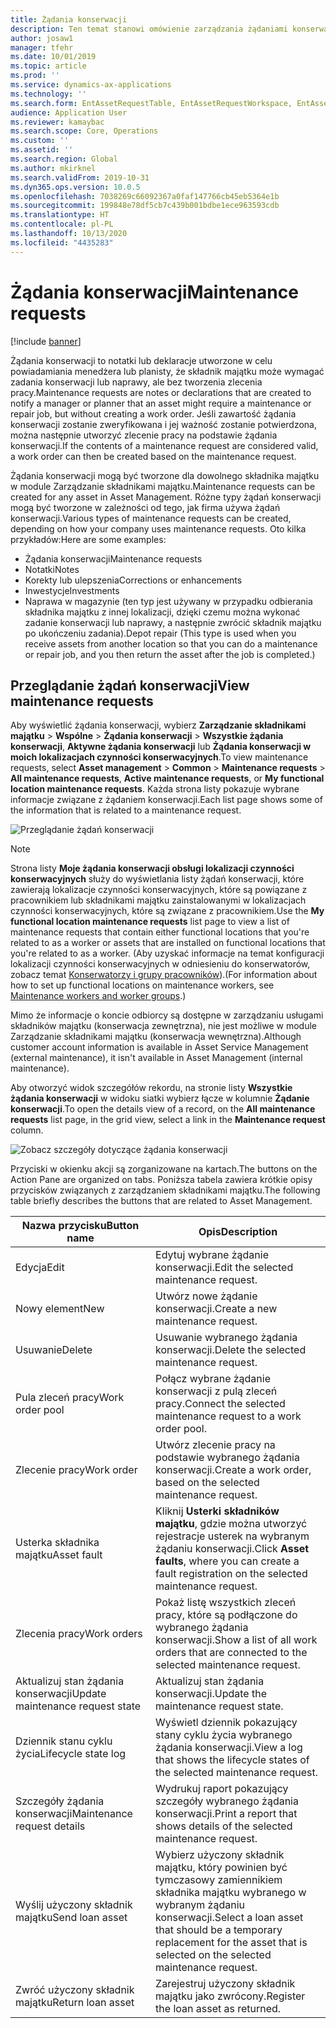 ```yaml
---
title: Żądania konserwacji
description: Ten temat stanowi omówienie zarządzania żądaniami konserwacji w module Zarządzanie składnikami majątku
author: josaw1
manager: tfehr
ms.date: 10/01/2019
ms.topic: article
ms.prod: ''
ms.service: dynamics-ax-applications
ms.technology: ''
ms.search.form: EntAssetRequestTable, EntAssetRequestWorkspace, EntAssetRequestActivePart, EntAssetRequestWorkOrderActive, EntAssetRequestType, EntAssetRequestTableCreateWO, EntAssetRequestTableLookup, EntAssetRequestTableActivePart, EntAssetMobileRequestDetails
audience: Application User
ms.reviewer: kamaybac
ms.search.scope: Core, Operations
ms.custom: ''
ms.assetid: ''
ms.search.region: Global
ms.author: mkirknel
ms.search.validFrom: 2019-10-31
ms.dyn365.ops.version: 10.0.5
ms.openlocfilehash: 7038269c66092367a0faf147766cb45eb5364e1b
ms.sourcegitcommit: 199848e78df5cb7c439b001bdbe1ece963593cdb
ms.translationtype: HT
ms.contentlocale: pl-PL
ms.lasthandoff: 10/13/2020
ms.locfileid: "4435283"
---
```

# <a name="maintenance-requests"></a><span data-ttu-id="4cda0-103">Żądania konserwacji</span><span class="sxs-lookup"><span data-stu-id="4cda0-103">Maintenance requests</span></span>

[!include [banner](../../includes/banner.md)]

 

<span data-ttu-id="4cda0-104">Żądania konserwacji to notatki lub deklaracje utworzone w celu powiadamiania menedżera lub planisty, że składnik majątku może wymagać zadania konserwacji lub naprawy, ale bez tworzenia zlecenia pracy.</span><span class="sxs-lookup"><span data-stu-id="4cda0-104">Maintenance requests are notes or declarations that are created to notify a manager or planner that an asset might require a maintenance or repair job, but without creating a work order.</span></span> <span data-ttu-id="4cda0-105">Jeśli zawartość żądania konserwacji zostanie zweryfikowana i jej ważność zostanie potwierdzona, można następnie utworzyć zlecenie pracy na podstawie żądania konserwacji.</span><span class="sxs-lookup"><span data-stu-id="4cda0-105">If the contents of a maintenance request are considered valid, a work order can then be created based on the maintenance request.</span></span>

<span data-ttu-id="4cda0-106">Żądania konserwacji mogą być tworzone dla dowolnego składnika majątku w module Zarządzanie składnikami majątku.</span><span class="sxs-lookup"><span data-stu-id="4cda0-106">Maintenance requests can be created for any asset in Asset Management.</span></span> <span data-ttu-id="4cda0-107">Różne typy żądań konserwacji mogą być tworzone w zależności od tego, jak firma używa żądań konserwacji.</span><span class="sxs-lookup"><span data-stu-id="4cda0-107">Various types of maintenance requests can be created, depending on how your company uses maintenance requests.</span></span> <span data-ttu-id="4cda0-108">Oto kilka przykładów:</span><span class="sxs-lookup"><span data-stu-id="4cda0-108">Here are some examples:</span></span>

- <span data-ttu-id="4cda0-109">Żądania konserwacji</span><span class="sxs-lookup"><span data-stu-id="4cda0-109">Maintenance requests</span></span>
- <span data-ttu-id="4cda0-110">Notatki</span><span class="sxs-lookup"><span data-stu-id="4cda0-110">Notes</span></span>
- <span data-ttu-id="4cda0-111">Korekty lub ulepszenia</span><span class="sxs-lookup"><span data-stu-id="4cda0-111">Corrections or enhancements</span></span>
- <span data-ttu-id="4cda0-112">Inwestycje</span><span class="sxs-lookup"><span data-stu-id="4cda0-112">Investments</span></span>
- <span data-ttu-id="4cda0-113">Naprawa w magazynie (ten typ jest używany w przypadku odbierania składnika majątku z innej lokalizacji, dzięki czemu można wykonać zadanie konserwacji lub naprawy, a następnie zwrócić składnik majątku po ukończeniu zadania).</span><span class="sxs-lookup"><span data-stu-id="4cda0-113">Depot repair (This type is used when you receive assets from another location so that you can do a maintenance or repair job, and you then return the asset after the job is completed.)</span></span>

## <a name="view-maintenance-requests"></a><span data-ttu-id="4cda0-114">Przeglądanie żądań konserwacji</span><span class="sxs-lookup"><span data-stu-id="4cda0-114">View maintenance requests</span></span>

<span data-ttu-id="4cda0-115">Aby wyświetlić żądania konserwacji, wybierz **Zarządzanie składnikami majątku** \> **Wspólne** \> **Żądania konserwacji** \> **Wszystkie żądania konserwacji**, **Aktywne żądania konserwacji** lub **Żądania konserwacji w moich lokalizacjach czynności konserwacyjnych**.</span><span class="sxs-lookup"><span data-stu-id="4cda0-115">To view maintenance requests, select **Asset management** \> **Common** \> **Maintenance requests** \> **All maintenance requests**, **Active maintenance requests**, or **My functional location maintenance requests**.</span></span> <span data-ttu-id="4cda0-116">Każda strona listy pokazuje wybrane informacje związane z żądaniem konserwacji.</span><span class="sxs-lookup"><span data-stu-id="4cda0-116">Each list page shows some of the information that is related to a maintenance request.</span></span>

![Przeglądanie żądań konserwacji](media/01-manage-maintenance-requests.png)

> [!NOTE]
> <span data-ttu-id="4cda0-118">Strona listy **Moje żądania konserwacji obsługi lokalizacji czynności konserwacyjnych** służy do wyświetlania listy żądań konserwacji, które zawierają lokalizacje czynności konserwacyjnych, które są powiązane z pracownikiem lub składnikami majątku zainstalowanymi w lokalizacjach czynności konserwacyjnych, które są związane z pracownikiem.</span><span class="sxs-lookup"><span data-stu-id="4cda0-118">Use the **My functional location maintenance requests** list page to view a list of maintenance requests that contain either functional locations that you're related to as a worker or assets that are installed on functional locations that you're related to as a worker.</span></span> <span data-ttu-id="4cda0-119">(Aby uzyskać informacje na temat konfiguracji lokalizacji czynności konserwacyjnych w odniesieniu do konserwatorów, zobacz temat [Konserwatorzy i grupy pracowników](../setup-for-objects/workers-and-worker-groups.md)).</span><span class="sxs-lookup"><span data-stu-id="4cda0-119">(For information about how to set up functional locations on maintenance workers, see [Maintenance workers and worker groups](../setup-for-objects/workers-and-worker-groups.md).)</span></span>
> 
> <span data-ttu-id="4cda0-120">Mimo że informacje o koncie odbiorcy są dostępne w zarządzaniu usługami składników majątku (konserwacja zewnętrzna), nie jest możliwe w module Zarządzanie składnikami majątku (konserwacja wewnętrzna).</span><span class="sxs-lookup"><span data-stu-id="4cda0-120">Although customer account information is available in Asset Service Management (external maintenance), it isn't available in Asset Management (internal maintenance).</span></span>

<span data-ttu-id="4cda0-121">Aby otworzyć widok szczegółów rekordu, na stronie listy **Wszystkie żądania konserwacji** w widoku siatki wybierz łącze w kolumnie **Żądanie konserwacji**.</span><span class="sxs-lookup"><span data-stu-id="4cda0-121">To open the details view of a record, on the **All maintenance requests** list page, in the grid view, select a link in the **Maintenance request** column.</span></span>

![Zobacz szczegóły dotyczące żądania konserwacji](media/02-manage-maintenance-requests.png)

<span data-ttu-id="4cda0-123">Przyciski w okienku akcji są zorganizowane na kartach.</span><span class="sxs-lookup"><span data-stu-id="4cda0-123">The buttons on the Action Pane are organized on tabs.</span></span> <span data-ttu-id="4cda0-124">Poniższa tabela zawiera krótkie opisy przycisków związanych z zarządzaniem składnikami majątku.</span><span class="sxs-lookup"><span data-stu-id="4cda0-124">The following table briefly describes the buttons that are related to Asset Management.</span></span>

| <span data-ttu-id="4cda0-125">Nazwa przycisku</span><span class="sxs-lookup"><span data-stu-id="4cda0-125">Button name</span></span>                      | <span data-ttu-id="4cda0-126">Opis</span><span class="sxs-lookup"><span data-stu-id="4cda0-126">Description</span></span> |
|----------------------------------|-------------|
| <span data-ttu-id="4cda0-127">Edycja</span><span class="sxs-lookup"><span data-stu-id="4cda0-127">Edit</span></span>                             | <span data-ttu-id="4cda0-128">Edytuj wybrane żądanie konserwacji.</span><span class="sxs-lookup"><span data-stu-id="4cda0-128">Edit the selected maintenance request.</span></span> |
| <span data-ttu-id="4cda0-129">Nowy element</span><span class="sxs-lookup"><span data-stu-id="4cda0-129">New</span></span>                              | <span data-ttu-id="4cda0-130">Utwórz nowe żądanie konserwacji.</span><span class="sxs-lookup"><span data-stu-id="4cda0-130">Create a new maintenance request.</span></span> |
| <span data-ttu-id="4cda0-131">Usuwanie</span><span class="sxs-lookup"><span data-stu-id="4cda0-131">Delete</span></span>                           | <span data-ttu-id="4cda0-132">Usuwanie wybranego żądania konserwacji.</span><span class="sxs-lookup"><span data-stu-id="4cda0-132">Delete the selected maintenance request.</span></span> |
| <span data-ttu-id="4cda0-133">Pula zleceń pracy</span><span class="sxs-lookup"><span data-stu-id="4cda0-133">Work order pool</span></span>                  | <span data-ttu-id="4cda0-134">Połącz wybrane żądanie konserwacji z pulą zleceń pracy.</span><span class="sxs-lookup"><span data-stu-id="4cda0-134">Connect the selected maintenance request to a work order pool.</span></span> |
| <span data-ttu-id="4cda0-135">Zlecenie pracy</span><span class="sxs-lookup"><span data-stu-id="4cda0-135">Work order</span></span>                       | <span data-ttu-id="4cda0-136">Utwórz zlecenie pracy na podstawie wybranego żądania konserwacji.</span><span class="sxs-lookup"><span data-stu-id="4cda0-136">Create a work order, based on the selected maintenance request.</span></span> |
| <span data-ttu-id="4cda0-137">Usterka składnika majątku</span><span class="sxs-lookup"><span data-stu-id="4cda0-137">Asset fault</span></span>                      | <span data-ttu-id="4cda0-138">Kliknij **Usterki składników majątku**, gdzie można utworzyć rejestracje usterek na wybranym żądaniu konserwacji.</span><span class="sxs-lookup"><span data-stu-id="4cda0-138">Click **Asset faults**, where you can create a fault registration on the selected maintenance request.</span></span> |
| <span data-ttu-id="4cda0-139">Zlecenia pracy</span><span class="sxs-lookup"><span data-stu-id="4cda0-139">Work orders</span></span>                      | <span data-ttu-id="4cda0-140">Pokaż listę wszystkich zleceń pracy, które są podłączone do wybranego żądania konserwacji.</span><span class="sxs-lookup"><span data-stu-id="4cda0-140">Show a list of all work orders that are connected to the selected maintenance request.</span></span> |
| <span data-ttu-id="4cda0-141">Aktualizuj stan żądania konserwacji</span><span class="sxs-lookup"><span data-stu-id="4cda0-141">Update maintenance request state</span></span> | <span data-ttu-id="4cda0-142">Aktualizuj stan żądania konserwacji.</span><span class="sxs-lookup"><span data-stu-id="4cda0-142">Update the maintenance request state.</span></span> |
| <span data-ttu-id="4cda0-143">Dziennik stanu cyklu życia</span><span class="sxs-lookup"><span data-stu-id="4cda0-143">Lifecycle state log</span></span>              | <span data-ttu-id="4cda0-144">Wyświetl dziennik pokazujący stany cyklu życia wybranego żądania konserwacji.</span><span class="sxs-lookup"><span data-stu-id="4cda0-144">View a log that shows the lifecycle states of the selected maintenance request.</span></span> |
| <span data-ttu-id="4cda0-145">Szczegóły żądania konserwacji</span><span class="sxs-lookup"><span data-stu-id="4cda0-145">Maintenance request details</span></span>      | <span data-ttu-id="4cda0-146">Wydrukuj raport pokazujący szczegóły wybranego żądania konserwacji.</span><span class="sxs-lookup"><span data-stu-id="4cda0-146">Print a report that shows details of the selected maintenance request.</span></span> |
| <span data-ttu-id="4cda0-147">Wyślij użyczony składnik majątku</span><span class="sxs-lookup"><span data-stu-id="4cda0-147">Send loan asset</span></span>                  | <span data-ttu-id="4cda0-148">Wybierz użyczony składnik majątku, który powinien być tymczasowy zamiennikiem składnika majątku wybranego w wybranym żądaniu konserwacji.</span><span class="sxs-lookup"><span data-stu-id="4cda0-148">Select a loan asset that should be a temporary replacement for the asset that is selected on the selected maintenance request.</span></span> |
| <span data-ttu-id="4cda0-149">Zwróć użyczony składnik majątku</span><span class="sxs-lookup"><span data-stu-id="4cda0-149">Return loan asset</span></span>                | <span data-ttu-id="4cda0-150">Zarejestruj użyczony składnik majątku jako zwrócony.</span><span class="sxs-lookup"><span data-stu-id="4cda0-150">Register the loan asset as returned.</span></span> |

